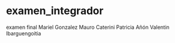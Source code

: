 # examen_integrador
examen final
Mariel Gonzalez 
Mauro Caterini
Patricia Añón
Valentin Ibarguengoitia
